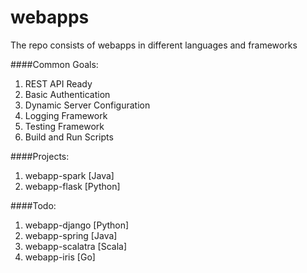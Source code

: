 # webapps
The repo consists of webapps in different languages and frameworks

####Common Goals:

1. REST API Ready
2. Basic Authentication
3. Dynamic Server Configuration
4. Logging Framework
5. Testing Framework
6. Build and Run Scripts


####Projects:
1. webapp-spark [Java]
2. webapp-flask [Python]


####Todo:
1. webapp-django [Python]
2. webapp-spring [Java]
3. webapp-scalatra [Scala]
4. webapp-iris [Go]
